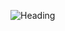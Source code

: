 ![Heading](https://user-images.githubusercontent.com/113676687/232465639-12887662-1866-4cdd-a3f8-7221966806a6.jpg)

